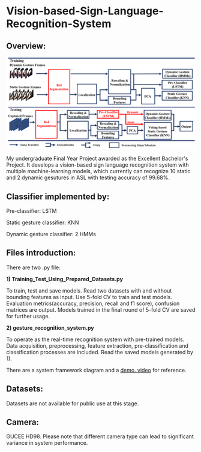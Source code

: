 # Vision-based-Sign-Language-Recognition-System

## Overview:

<div align=center><img src=https://github.com/JianqiaoMao/Real-time-Vision-based-Sign-Language-Recognition-System/blob/main/doc/SYSTEM%20FRAMEWORK.png width=900 /></div>

My undergraduate Final Year Project awarded as the Excellent Bachelor's Project. It develops a vision-based sign language recognition system with multiple machine-learning models, which currently can recognize 10 static and 2 dynamic gesutures in ASL with testing accuracy of 99.68%.

## Classifier implemented by:

  Pre-classifier: LSTM
  
  Static gesture classifier: KNN
  
  Dynamic gesture classifier: 2 HMMs

## Files introduction:

There are two .py file:

  **1) Training_Test_Using_Prepared_Datasets.py**

  To train, test and save models. 
  Read two datasets with and without bounding features as input. Use 5-fold CV to train and test models. Evaluation metrics(accuracy, precision, recall and f1 score), confusion matrices are output. Models trained in the final round of 5-fold CV are saved for further usage.

  **2) gesture_recognition_system.py**
  
  To operate as the real-time recognition system with pre-trained models. Data acquisition, preprocessing, feature extraction, pre-classification and classification processes are included. Read the saved models generated by 1).

There are a system framework diagram and a [demo. video](https://github.com/JianqiaoMao/Real-time-Vision-based-Sign-Language-Recognition-System/blob/main/doc/FYP%20demo.%20video.mp4) for reference.

## Datasets: 

Datasets are not available for public use at this stage.

## Camera:

GUCEE HD98. Please note that different camera type can lead to significant variance in system performance.
